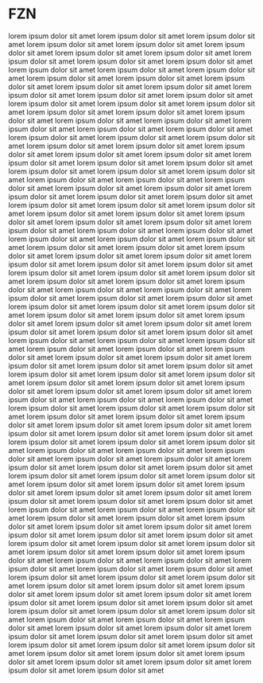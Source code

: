 # FZN
lorem ipsum dolor sit amet lorem ipsum dolor sit amet lorem ipsum dolor sit amet lorem ipsum dolor sit amet lorem ipsum dolor sit amet lorem ipsum dolor sit amet lorem ipsum dolor sit amet lorem ipsum dolor sit amet lorem ipsum dolor sit amet lorem ipsum dolor sit amet lorem ipsum dolor sit amet lorem ipsum dolor sit amet lorem ipsum dolor sit amet lorem ipsum dolor sit amet lorem ipsum dolor sit amet lorem ipsum dolor sit amet lorem ipsum dolor sit amet lorem ipsum dolor sit amet lorem ipsum dolor sit amet lorem ipsum dolor sit amet lorem ipsum dolor sit amet lorem ipsum dolor sit amet lorem ipsum dolor sit amet lorem ipsum dolor sit amet lorem ipsum dolor sit amet lorem ipsum dolor sit amet lorem ipsum dolor sit amet lorem ipsum dolor sit amet lorem ipsum dolor sit amet lorem ipsum dolor sit amet lorem ipsum dolor sit amet lorem ipsum dolor sit amet lorem ipsum dolor sit amet lorem ipsum dolor sit amet lorem ipsum dolor sit amet lorem ipsum dolor sit amet lorem ipsum dolor sit amet lorem ipsum dolor sit amet lorem ipsum dolor sit amet lorem ipsum dolor sit amet lorem ipsum dolor sit amet lorem ipsum dolor sit amet lorem ipsum dolor sit amet lorem ipsum dolor sit amet lorem ipsum dolor sit amet lorem ipsum dolor sit amet lorem ipsum dolor sit amet lorem ipsum dolor sit amet lorem ipsum dolor sit amet lorem ipsum dolor sit amet lorem ipsum dolor sit amet lorem ipsum dolor sit amet lorem ipsum dolor sit amet lorem ipsum dolor sit amet lorem ipsum dolor sit amet lorem ipsum dolor sit amet lorem ipsum dolor sit amet lorem ipsum dolor sit amet lorem ipsum dolor sit amet lorem ipsum dolor sit amet lorem ipsum dolor sit amet lorem ipsum dolor sit amet lorem ipsum dolor sit amet lorem ipsum dolor sit amet lorem ipsum dolor sit amet lorem ipsum dolor sit amet lorem ipsum dolor sit amet lorem ipsum dolor sit amet lorem ipsum dolor sit amet lorem ipsum dolor sit amet lorem ipsum dolor sit amet lorem ipsum dolor sit amet lorem ipsum dolor sit amet lorem ipsum dolor sit amet lorem ipsum dolor sit amet lorem ipsum dolor sit amet lorem ipsum dolor sit amet lorem ipsum dolor sit amet lorem ipsum dolor sit amet lorem ipsum dolor sit amet lorem ipsum dolor sit amet lorem ipsum dolor sit amet lorem ipsum dolor sit amet lorem ipsum dolor sit amet lorem ipsum dolor sit amet lorem ipsum dolor sit amet lorem ipsum dolor sit amet lorem ipsum dolor sit amet lorem ipsum dolor sit amet lorem ipsum dolor sit amet lorem ipsum dolor sit amet lorem ipsum dolor sit amet lorem ipsum dolor sit amet lorem ipsum dolor sit amet lorem ipsum dolor sit amet lorem ipsum dolor sit amet lorem ipsum dolor sit amet lorem ipsum dolor sit amet lorem ipsum dolor sit amet lorem ipsum dolor sit amet lorem ipsum dolor sit amet lorem ipsum dolor sit amet lorem ipsum dolor sit amet lorem ipsum dolor sit amet lorem ipsum dolor sit amet lorem ipsum dolor sit amet lorem ipsum dolor sit amet lorem ipsum dolor sit amet lorem ipsum dolor sit amet lorem ipsum dolor sit amet lorem ipsum dolor sit amet lorem ipsum dolor sit amet lorem ipsum dolor sit amet lorem ipsum dolor sit amet lorem ipsum dolor sit amet lorem ipsum dolor sit amet lorem ipsum dolor sit amet lorem ipsum dolor sit amet lorem ipsum dolor sit amet lorem ipsum dolor sit amet lorem ipsum dolor sit amet lorem ipsum dolor sit amet lorem ipsum dolor sit amet lorem ipsum dolor sit amet lorem ipsum dolor sit amet lorem ipsum dolor sit amet lorem ipsum dolor sit amet lorem ipsum dolor sit amet lorem ipsum dolor sit amet lorem ipsum dolor sit amet lorem ipsum dolor sit amet lorem ipsum dolor sit amet lorem ipsum dolor sit amet lorem ipsum dolor sit amet lorem ipsum dolor sit amet lorem ipsum dolor sit amet lorem ipsum dolor sit amet lorem ipsum dolor sit amet lorem ipsum dolor sit amet lorem ipsum dolor sit amet lorem ipsum dolor sit amet lorem ipsum dolor sit amet lorem ipsum dolor sit amet lorem ipsum dolor sit amet lorem ipsum dolor sit amet lorem ipsum dolor sit amet lorem ipsum dolor sit amet lorem ipsum dolor sit amet lorem ipsum dolor sit amet lorem ipsum dolor sit amet lorem ipsum dolor sit amet lorem ipsum dolor sit amet lorem ipsum dolor sit amet lorem ipsum dolor sit amet lorem ipsum dolor sit amet lorem ipsum dolor sit amet lorem ipsum dolor sit amet lorem ipsum dolor sit amet lorem ipsum dolor sit amet lorem ipsum dolor sit amet lorem ipsum dolor sit amet lorem ipsum dolor sit amet lorem ipsum dolor sit amet lorem ipsum dolor sit amet lorem ipsum dolor sit amet lorem ipsum dolor sit amet lorem ipsum dolor sit amet lorem ipsum dolor sit amet lorem ipsum dolor sit amet lorem ipsum dolor sit amet lorem ipsum dolor sit amet lorem ipsum dolor sit amet lorem ipsum dolor sit amet lorem ipsum dolor sit amet lorem ipsum dolor sit amet lorem ipsum dolor sit amet lorem ipsum dolor sit amet lorem ipsum dolor sit amet lorem ipsum dolor sit amet lorem ipsum dolor sit amet lorem ipsum dolor sit amet lorem ipsum dolor sit amet lorem ipsum dolor sit amet lorem ipsum dolor sit amet lorem ipsum dolor sit amet lorem ipsum dolor sit amet lorem ipsum dolor sit amet lorem ipsum dolor sit amet lorem ipsum dolor sit amet lorem ipsum dolor sit amet lorem ipsum dolor sit amet lorem ipsum dolor sit amet lorem ipsum dolor sit amet lorem ipsum dolor sit amet lorem ipsum dolor sit amet lorem ipsum dolor sit amet lorem ipsum dolor sit amet lorem ipsum dolor sit amet lorem ipsum dolor sit amet lorem ipsum dolor sit amet lorem ipsum dolor sit amet lorem ipsum dolor sit amet lorem ipsum dolor sit amet lorem ipsum dolor sit amet lorem ipsum dolor sit amet lorem ipsum dolor sit amet lorem ipsum dolor sit amet lorem ipsum dolor sit amet
